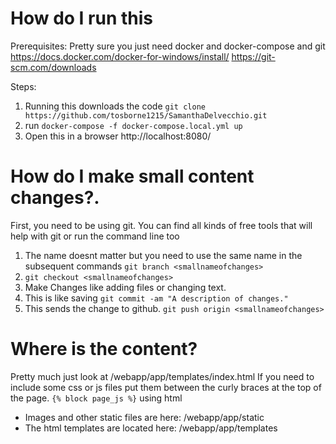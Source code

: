 # How do I run this
Prerequisites:
Pretty sure you just need docker and docker-compose and git
https://docs.docker.com/docker-for-windows/install/
https://git-scm.com/downloads


Steps:
1. Running this downloads the code `git clone https://github.com/tosborne1215/SamanthaDelvecchio.git`
2. run `docker-compose -f docker-compose.local.yml up`
3. Open this in a browser http://localhost:8080/

# How do I make small content changes?.
First, you need to be using git. You can find all kinds of free tools that will help with git or run the command line too
1. The name doesnt matter but you need to use the same name in the subsequent commands `git branch <smallnameofchanges>`
2. `git checkout <smallnameofchanges>`
3. Make Changes like adding files or changing text.
4. This is like saving `git commit -am "A description of changes."`
5. This sends the change to github. `git push origin <smallnameofchanges>`

# Where is the content?
Pretty much just look at /webapp/app/templates/index.html
If you need to include some css or js files put them between the curly braces at the top of the page. `{% block page_js %}` using html
- Images and other static files are here: /webapp/app/static
- The html templates are located here: /webapp/app/templates

